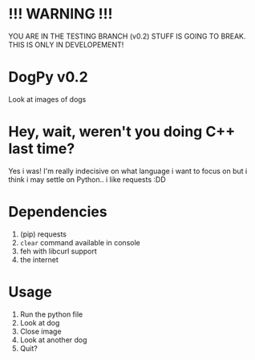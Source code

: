 # !!! WARNING !!!
YOU ARE IN THE TESTING BRANCH (v0.2)
STUFF IS GOING TO BREAK. THIS IS ONLY IN DEVELOPEMENT!

# DogPy v0.2
Look at images of dogs

# Hey, wait, weren't you doing C++ last time?
Yes i was! I'm really indecisive on what language i want to focus on but i
think i may settle on Python.. i like requests :DD

# Dependencies
1. (pip) requests
2. `clear` command available in console
3. feh with libcurl support
4. the internet

# Usage
1. Run the python file
2. Look at dog
3. Close image
4. Look at another dog
5. Quit?
